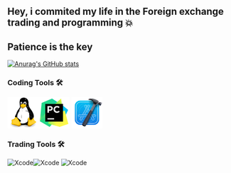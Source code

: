 ## Hey, i commited my life in the Foreign exchange trading and programming :boom:
## Patience is the key

[![Anurag's GitHub stats](https://github-readme-stats.vercel.app/api?username=aggelos2000430&show_icons=true&theme=dracula)](https://github.com/anuraghazra/github-readme-stats)

### Coding Tools :hammer_and_wrench:
<img src="https://raw.githubusercontent.com/devicons/devicon/master/icons/linux/linux-original.svg" alt="Linux" width="70" height="70" /><img src="https://raw.githubusercontent.com/devicons/devicon/master/icons/pycharm/pycharm-original.svg" alt="PyCharm" width="70" height="70" />
<img src="https://raw.githubusercontent.com/devicons/devicon/master/icons/xcode/xcode-original.svg" alt="Xcode" width="70" height="70" />

### Trading Tools :hammer_and_wrench:
<img src="https://tradingviewto.com/uploads/default/original/1X/b007b2a624e4b350fe51f1c98f9f2edd367993cd.png" alt="Xcode" width="70" height="70" /><img src="https://encrypted-tbn0.gstatic.com/images?q=tbn:ANd9GcR0VzDX49sPOazSCUXSCGvLe9QkSgONQpYQnmFsxp99j4a7ed0P0mPBFs0zVPJBbVCxm3c&usqp=CAU" alt="Xcode" width="70" height="70" />
<img src="https://static.tradingview.com/static/images/logo-preview.png" alt="Xcode" width="70" height="70" />
